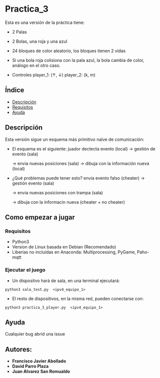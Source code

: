 # Practica_3

Esta es una versión de la práctica tiene:

* 2 Palas

* 2 Bolas, una roja y una azul

* 24 bloques de color aleatorio, los bloques tienen 2 vidas

* Si una bola roja colisiona con la pala azul, la bola cambia de color, análogo en el otro caso.

* Controles  player_1: (↑, ↓)  player_2: (k, m)

## Índice

- [Descripción](#Descripción)
- [Requisitos](#Requisitos)
- [Ayuda](#Ayuda)

## Descripción

Esta versión sigue un esquema más primitivo naïve de comunicación:
* El esquema es el siguiente: juador dectecta evento (local) -> gestión de evento (sala) 

    -> envia nuevas posiciones (sala) -> dibuja con la información nueva (local)
    
* ¿Qué problemas puede tener esto?
    envia evento falso (cheater) -> gestión evento (sala)
    
    -> envia nuevas posiciones con trampa (sala)
    
    -> dibuja con la informacin nueva (cheater + no cheater)
    

## Como empezar a jugar

### Requisitos

* Python3 
* Version de Linux basada en Debian (Recomendado)
* Liberías no incluidas en Anaconda: Multiprocessing, PyGame, Paho-mqtt



### Ejecutar el juego

* Un dispositvo hará de sala, en una terminal ejecutará:
```
python3 sala_test.py  <ipv4_equipo_1>
```
* El resto de dispositivos, en la misma red, pueden conectarse con:
```
python3 practica_3_player.py  <ipv4_equipo_1>
```
## Ayuda

Cualquier bug abrid una issue


## Autores:

 - **Francisco Javier Abollado**
 - **David Parro Plaza**
 - **Juan Alvarez San Romualdo**
